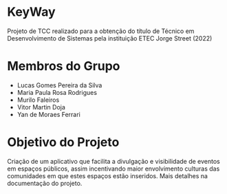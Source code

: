 # KeyWay
Projeto de TCC realizado para a obtenção do título de Técnico em Desenvolvimento de Sistemas pela instituição ETEC Jorge Street (2022)

# Membros do Grupo
- Lucas Gomes Pereira da Silva
- Maria Paula Rosa Rodrigues
- Murilo Faleiros
- Vitor Martin Doja
- Yan de Moraes Ferrari

# Objetivo do Projeto
Criação de um aplicativo que facilita a divulgação e visibilidade de eventos em espaços públicos, assim incentivando maior envolvimento culturas das comunidades em que estes espaços estão inseridos. Mais detalhes na documentação do projeto.
